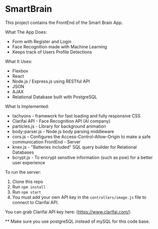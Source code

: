 # SmartBrain
This project contains the FrontEnd of the Smart Brain App.

What The App Does:
- Form with Register and Login
- Face Recognition made with Machine Learning
- Keeps track of Users Profile Detections


What It Uses:
- Flexbox
- React
- Node.js / Express.js using RESTful API
- JSON
- AJAX
- Relational Database built with PostgreSQL

What Is Implemented:
- tachyons - framework for fast loading and fully responsive CSS
- Clarifai API - Face Recognition API (AI company)
- particles.js - Library for background animation
- body-parser.js - Node.js body parsing middleware
- cors.js - Configures the Access-Control-Allow-Origin to make a safe communication FrontEnd - Server
- knex.js - "Batteries included" SQL query builder for Relational Databases
- bcrypt.js - To encrypt sensitive information (such as psw) for a better user experience

To run the server:

1. Clone this repo
2. Run `npm install`
3. Run `npm start`
4. You must add your own API key in the `controllers/image.js` file to connect to Clarifai API.

You can grab Clarifai API key here: (https://www.clarifai.com/)

** Make sure you use postgreSQL instead of mySQL for this code base.
